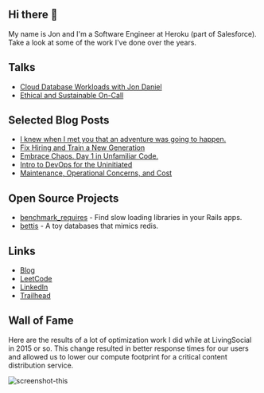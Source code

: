 ## Hi there 👋

My name is Jon and I'm a Software Engineer at Heroku (part of Salesforce). Take a look at some of the work I've done over the years.

## Talks
 * [Cloud Database Workloads with Jon Daniel](https://softwareengineeringdaily.com/2019/05/06/cloud-database-workloads-with-jon-daniel)
 * [Ethical and Sustainable On-Call](https://medium.com/chronic-build-failure/ethical-and-sustainable-on-call-c0075e03a7b)

## Selected Blog Posts

 * [I knew when I met you that an adventure was going to happen.](https://medium.com/chronic-build-failure/i-knew-when-i-met-you-that-an-adventure-was-going-to-happen-8cc10edb9a21)
 * [Fix Hiring and Train a New Generation](https://medium.com/chronic-build-failure/fix-hiring-and-train-a-new-generation-2da7ac95bdd5)
 * [Embrace Chaos. Day 1 in Unfamiliar Code.](https://medium.com/chronic-build-failure/embrace-chaos-day-1-in-unfamiliar-code-4c7458f4f152)
 * [Intro to DevOps for the Uninitiated](https://medium.com/chronic-build-failure/intro-to-devops-for-the-uninitiated-2ec551b72baa)
 * [Maintenance, Operational Concerns, and Cost](https://medium.com/chronic-build-failure/maintenance-operational-concerns-and-cost-28e7f0e69db7)

## Open Source Projects

 * [benchmark_requires](https://github.com/binarycleric/benchmark_requires) - Find slow loading libraries in your Rails apps.
 * [bettis](https://github.com/binarycleric/bettis) - A toy databases that mimics redis.

## Links

* [Blog](https://chronicbuildfailure.co/)
* [LeetCode](https://leetcode.com/binarycleric/)
* [LinkedIn](https://www.linkedin.com/in/jonathandaniel/)
* [Trailhead](https://trailblazer.me/id/jondaniel)

## Wall of Fame

Here are the results of a lot of optimization work I did while at LivingSocial in 2015 or so. This change resulted in better response times for our users and allowed us to lower our compute footprint for a critical content distribution service.

![screenshot-this](https://github.com/user-attachments/assets/937ff496-70c4-46ba-8aa6-6553d8a1e21b)

<!--
**binarycleric/binarycleric** is a ✨ _special_ ✨ repository because its `README.md` (this file) appears on your GitHub profile.

Here are some ideas to get you started:

- 🔭 I’m currently working on ...
- 🌱 I’m currently learning ...
- 👯 I’m looking to collaborate on ...
- 🤔 I’m looking for help with ...
- 💬 Ask me about ...
- 📫 How to reach me: ...
- 😄 Pronouns: ...
- ⚡ Fun fact: ...
-->
